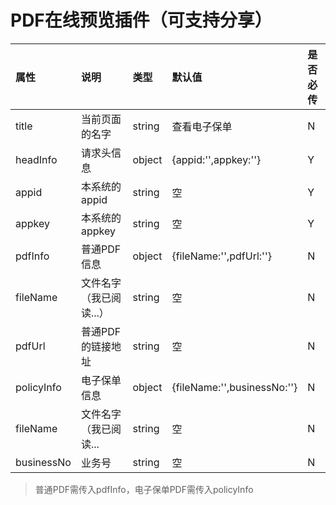 
PDF在线预览插件（可支持分享）
===

|属性|说明|类型|默认值|是否必传|
|:---|:---|:---|:---|:---|
|title|当前页面的名字|string|查看电子保单|N|
|headInfo|请求头信息|object|{appid:'',appkey:''}|Y|
|appid|本系统的appid|string|空|Y|
|appkey|本系统的appkey|string|空|Y|
|pdfInfo|普通PDF信息|object|{fileName:'',pdfUrl:''}|N|
|fileName|文件名字（我已阅读...）|string|空|N|
|pdfUrl|普通PDF的链接地址|string|空|N|
|policyInfo|电子保单信息|object|{fileName:'',businessNo:''}|N|
|fileName|文件名字（我已阅读...|string|空|N|
|businessNo|业务号|string|空|N|

>普通PDF需传入pdfInfo，电子保单PDF需传入policyInfo<br>
